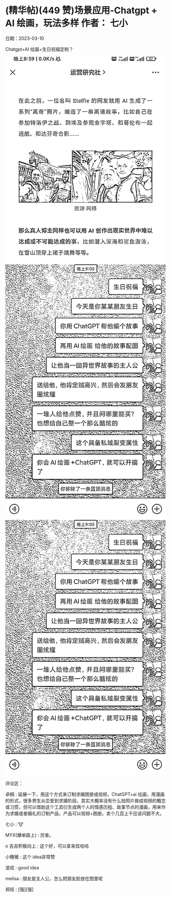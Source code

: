 
# (精华帖)(449 赞)场景应⽤-Chatgpt + AI 绘画，玩法多样 作者： 七⼩ 

⽇期：2023-03-10 

Chatgpt+AI 绘画+⽣⽇祝福定制？ 

![](img/ai-huihua2_076.png) ![](img/ai-huihua2_077.png)![](img/ai-huihua2_078.png)

评论区：

卓桐 : 延展⼀下，⽤这个⽅式来订制求婚图册或视频，ChatGPT+ai 绘画，⽤漫画的形式，很多男⽣从恋爱到求婚阶段，其实⼤概率没有什么拍照⽚做成视频的概念或习惯，但可以借助这个⼯具衍⽣成两个⼈的情感历程、故事节点的漫画，⽤来作为求婚或者婚礼的订制产品，产品可以视频+图册。卖个⼏百上千应该问题不⼤。

七⼩ : 🐮 

MYX(爆单路上) : 厉害。 

o 吉吉积极向上 : 这个好，可以拿来炫哈哈 

⼩睡猪 : 这个 idea⾮常赞 

波叔 : good idea 

melisa : 朋友是主⼈公，怎么把朋友脸放在图⾥呢 

郑经 : [强][强] 
